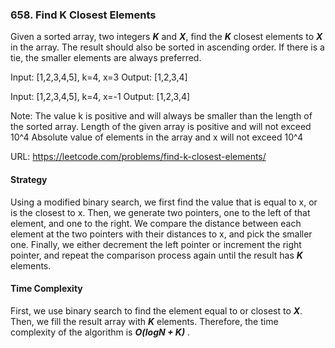 ### 658. Find K Closest Elements

Given a sorted array, two integers ***K*** and ***X***, find the ***K*** closest elements to ***X*** in the array. The result should also be sorted in ascending order. If there is a tie, the smaller elements are always preferred.

Input: [1,2,3,4,5], k=4, x=3
Output: [1,2,3,4]

Input: [1,2,3,4,5], k=4, x=-1
Output: [1,2,3,4]

Note:
The value k is positive and will always be smaller than the length of the sorted array.
Length of the given array is positive and will not exceed 10^4
Absolute value of elements in the array and x will not exceed 10^4

URL: https://leetcode.com/problems/find-k-closest-elements/

#### Strategy
Using a modified binary search, we first find the value that is equal to x, or is the closest to x. Then, we generate two pointers, one to the left of that element, and one to the right. We compare the distance between each element at the two pointers with their distances to x, and pick the smaller one. Finally, we either decrement the left pointer or increment the right pointer, and repeat the comparison process again until the result has ***K*** elements. 

#### Time Complexity
First, we use binary search to find the element equal to or closest to ***X***. Then, we fill the result array with ***K*** elements. Therefore, the time complexity of the algorithm is ***O(logN + K)*** .
